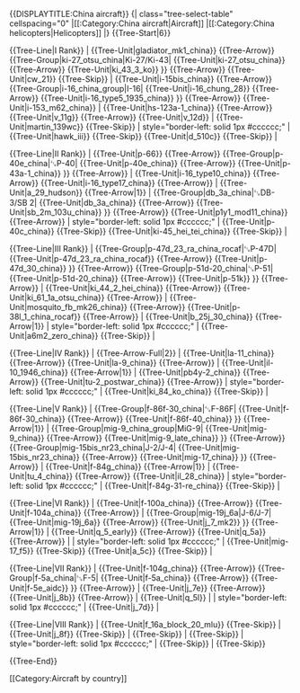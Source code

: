 {{DISPLAYTITLE:China aircraft}}
{| class="tree-select-table" cellspacing="0"
|[[:Category:China aircraft|Aircraft]]
|[[:Category:China helicopters|Helicopters]]
|}
{{Tree-Start|6}}

{{Tree-Line|I Rank}}
|
{{Tree-Unit|gladiator_mk1_china}}
{{Tree-Arrow}}
{{Tree-Group|ki-27_otsu_china|Ki-27/Ki-43|
  {{Tree-Unit|ki-27_otsu_china}}
{{Tree-Arrow}}
{{Tree-Unit|ki_43_3_ko}}
}}
{{Tree-Arrow}}
{{Tree-Unit|cw_21}}
{{Tree-Skip}}
|
{{Tree-Unit|i-15bis_china}}
{{Tree-Arrow}}
{{Tree-Group|i-16_china_group|I-16|
  {{Tree-Unit|i-16_chung_28}}
{{Tree-Arrow}}
{{Tree-Unit|i-16_type5_1935_china}}
}}
{{Tree-Arrow}}
{{Tree-Unit|i-153_m62_china}}
|
{{Tree-Unit|hs-123a-1_china}}
{{Tree-Arrow}}
{{Tree-Unit|v_11g}}
{{Tree-Arrow}}
{{Tree-Unit|v_12d}}
|
{{Tree-Unit|martin_139wc}}
{{Tree-Skip}}
| style="border-left: solid 1px #cccccc;" |
{{Tree-Unit|hawk_iii}}
{{Tree-Skip}}
{{Tree-Unit|d_510c}}
{{Tree-Skip}}
|

{{Tree-Line|II Rank}}
|
{{Tree-Unit|p-66}}
{{Tree-Arrow}}
{{Tree-Group|p-40e_china|␗P-40|
  {{Tree-Unit|p-40e_china}}
{{Tree-Arrow}}
{{Tree-Unit|p-43a-1_china}}
}}
{{Tree-Arrow}}
|
{{Tree-Unit|i-16_type10_china}}
{{Tree-Arrow}}
{{Tree-Unit|i-16_type17_china}}
{{Tree-Arrow}}
|
{{Tree-Unit|a_29_hudson}}
{{Tree-Arrow|1}}
|
{{Tree-Group|db_3a_china|␗DB-3/SB 2|
  {{Tree-Unit|db_3a_china}}
{{Tree-Arrow}}
{{Tree-Unit|sb_2m_103u_china}}
}}
{{Tree-Arrow}}
{{Tree-Unit|p1y1_mod11_china}}
{{Tree-Arrow}}
| style="border-left: solid 1px #cccccc;" |
{{Tree-Unit|p-40c_china}}
{{Tree-Skip}}
{{Tree-Unit|ki-45_hei_tei_china}}
{{Tree-Skip}}
|

{{Tree-Line|III Rank}}
|
{{Tree-Group|p-47d_23_ra_china_rocaf|␗P-47D|
  {{Tree-Unit|p-47d_23_ra_china_rocaf}}
{{Tree-Arrow}}
{{Tree-Unit|p-47d_30_china}}
}}
{{Tree-Arrow}}
{{Tree-Group|p-51d-20_china|␗P-51|
  {{Tree-Unit|p-51d-20_china}}
{{Tree-Arrow}}
{{Tree-Unit|p-51k}}
}}
{{Tree-Arrow}}
|
{{Tree-Unit|ki_44_2_hei_china}}
{{Tree-Arrow}}
{{Tree-Unit|ki_61_1a_otsu_china}}
{{Tree-Arrow}}
|
{{Tree-Unit|mosquito_fb_mk26_china}}
{{Tree-Arrow}}
{{Tree-Unit|p-38l_1_china_rocaf}}
{{Tree-Arrow}}
|
{{Tree-Unit|b_25j_30_china}}
{{Tree-Arrow|1}}
| style="border-left: solid 1px #cccccc;" |
{{Tree-Unit|a6m2_zero_china}}
{{Tree-Skip}}
|

{{Tree-Line|IV Rank}}
|
{{Tree-Arrow-Full|2}}
|
{{Tree-Unit|la-11_china}}
{{Tree-Arrow}}
{{Tree-Unit|la-9_china}}
{{Tree-Arrow}}
|
{{Tree-Unit|il-10_1946_china}}
{{Tree-Arrow|1}}
|
{{Tree-Unit|pb4y-2_china}}
{{Tree-Arrow}}
{{Tree-Unit|tu-2_postwar_china}}
{{Tree-Arrow}}
| style="border-left: solid 1px #cccccc;" |
{{Tree-Unit|ki_84_ko_china}}
{{Tree-Skip}}
|

{{Tree-Line|V Rank}}
|
{{Tree-Group|f-86f-30_china|␗F-86F|
  {{Tree-Unit|f-86f-30_china}}
{{Tree-Arrow}}
{{Tree-Unit|f-86f-40_china}}
}}
{{Tree-Arrow|1}}
|
{{Tree-Group|mig-9_china_group|MiG-9|
  {{Tree-Unit|mig-9_china}}
{{Tree-Arrow}}
{{Tree-Unit|mig-9_late_china}}
}}
{{Tree-Arrow}}
{{Tree-Group|mig-15bis_nr23_china|J-2/J-4|
  {{Tree-Unit|mig-15bis_nr23_china}}
{{Tree-Arrow}}
{{Tree-Unit|mig-17_china}}
}}
{{Tree-Arrow}}
|
{{Tree-Unit|f-84g_china}}
{{Tree-Arrow|1}}
|
{{Tree-Unit|tu_4_china}}
{{Tree-Arrow}}
{{Tree-Unit|il_28_china}}
| style="border-left: solid 1px #cccccc;" |
{{Tree-Unit|f-84g-31-re_china}}
{{Tree-Skip}}
|

{{Tree-Line|VI Rank}}
|
{{Tree-Unit|f-100a_china}}
{{Tree-Arrow}}
{{Tree-Unit|f-104a_china}}
{{Tree-Arrow}}
|
{{Tree-Group|mig-19j_6a|J-6/J-7|
  {{Tree-Unit|mig-19j_6a}}
{{Tree-Arrow}}
{{Tree-Unit|j_7_mk2}}
}}
{{Tree-Arrow|1}}
|
{{Tree-Unit|q_5_early}}
{{Tree-Arrow}}
{{Tree-Unit|q_5a}}
{{Tree-Arrow}}
|
| style="border-left: solid 1px #cccccc;" |
{{Tree-Unit|mig-17_f5}}
{{Tree-Skip}}
{{Tree-Unit|a_5c}}
{{Tree-Skip}}
|

{{Tree-Line|VII Rank}}
|
{{Tree-Unit|f-104g_china}}
{{Tree-Arrow}}
{{Tree-Group|f-5a_china|␗F-5|
  {{Tree-Unit|f-5a_china}}
{{Tree-Arrow}}
{{Tree-Unit|f-5e_aidc}}
}}
{{Tree-Arrow}}
|
{{Tree-Unit|j_7e}}
{{Tree-Arrow}}
{{Tree-Unit|j_8b}}
{{Tree-Arrow}}
|
{{Tree-Unit|q_5l}}
|
| style="border-left: solid 1px #cccccc;" |
{{Tree-Unit|j_7d}}
|

{{Tree-Line|VIII Rank}}
|
{{Tree-Unit|f_16a_block_20_mlu}}
{{Tree-Skip}}
|
{{Tree-Unit|j_8f}}
{{Tree-Skip}}
|
{{Tree-Skip}}
|
{{Tree-Skip}}
| style="border-left: solid 1px #cccccc;" |
{{Tree-Skip}}
|
{{Tree-Skip}}

{{Tree-End}}

[[Category:Aircraft by country]]
